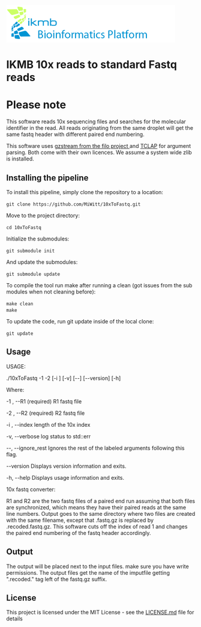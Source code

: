 ![](images/ikmb_bfx_logo.png)

# IKMB 10x reads to standard Fastq reads

# Please note

This software reads 10x sequencing files and searches for the molecular identifier in the read. All reads originating from the same droplet will get the same fastq header with different paired end numbering. 

This software uses [gzstream from the filo project ](https://github.com/arq5x/filo) and [TCLAP](https://github.com/eile/tclap) for argument parsing. Both come with their own licences. We assume a system wide zlib is installed.

## Installing the pipeline

To install this pipeline, simply clone the repository to a location:

`git clone https://github.com/MiWitt/10xToFastq.git`

Move to the project directory:

`cd 10xToFastq`

Initialize the submodules:

`git submodule init`

And update the submodules:

`git submodule update`

To compile the tool run make after running a clean (got issues from the sub modules when not cleaning before):

`make clean`
<br />
`make`

To update the code, run git update inside of the local clone:

`git update`

## Usage


USAGE: 

   ./10xToFastq  -1 <string> -2 <string> [-i <unsigned int>] [-v] [--]
                 [--version] [-h]

Where: 

   -1 <string>,  --R1 <string>
     (required)  R1 fastq file

   -2 <string>,  --R2 <string>
     (required)  R2 fastq file

   -i <unsigned int>,  --index <unsigned int>
     length of the 10x index

   -v,  --verbose
     log status to std::err

   --,  --ignore_rest
     Ignores the rest of the labeled arguments following this flag.

   --version
     Displays version information and exits.

   -h,  --help
     Displays usage information and exits.


   10x fastq converter:

   R1 and R2 are the two fastq files of a paired end run assuming that both
   files are synchronized, which means they have their paired reads at the
   same line numbers. Output goes to the same directory where two files are
   created with the same filename, except that .fastq.gz is replaced by
   .recoded.fastq.gz. This software cuts off the index of read 1 and
   changes the paired end numbering of the fastq header accordingly.

## Output

The output will be placed next to the input files. make sure you have write permissions. The output files get the name of the imputfile getting ".recoded." tag left of the fastq.gz suffix.

## License

This project is licensed under the MIT License - see the [LICENSE.md](LICENSE.md) file for details

